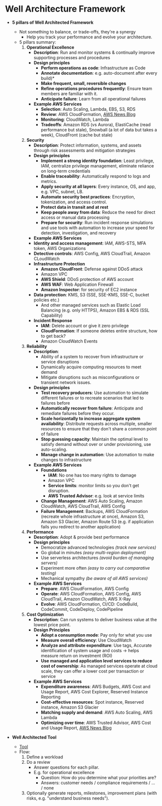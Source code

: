 # Well Architecture Framework

- **5 pillars of Well Architected Framework**
  - Not something to balance, or trade-offs, they're a synergy
    - Help you track your performance and evolve your architecture.
  - 5 pillars summary:
      1. **Operational Excellence**
           - **Description**: Run and monitor systems & continually improve supporting processes and procedures
           - **Design principles**
             - **Perform operations as code**: Infrastructure as Code
             - **Annotate documentation**: e.g. auto-document after every build)*
             - **Make frequent, small, reversible changes**
             - **Refine operations procedures frequently**: Ensure team members are familiar with it.
             - **Anticipate failure**: Learn from all operational failures
           - **Example AWS Services**
             - **Selection**: Auto Scaling, Lambda, EBS, S3, RDS
             - **Review**: AWS CloudFormation, [AWS News Blog](https://aws.amazon.com/blogs/aws/)
             - **Monitoring**: CloudWatch, Lambda
             - **Tradeoffs**: Amazon RDS (vs Aurora), ElastiCache (read performance but stale), Snowball (a lot of data but takes a week), CloudFront (cache but stale)
      2. **Security**
            - **Description**: Protect information, systems, and assets through risk assessments and mitigation strategies
            - **Design principles**
              - **Implement a strong identity foundation**: Least privilege, IAM, centralize privilege management, eliminate reliance on long-term credentials
              - **Enable traceability**: Automatically respond to logs and metrics.
              - **Apply security at all layers**: Every instance, OS, and app, e.g. VPC, subnet, LB.
              - **Automate security best practices**: Encryption, tokenization, and access control.
              - **Protect data in transit and at rest**
              - **Keep people away from data**: Reduce the need for direct access or manual data processing
              - **Prepare for security**: Run incident response simulations and use tools with automation to increase your speed for detection, investigation, and recovery
            - **Example AWS Services**
            - **Identity and access management**: IAM, AWS-STS, MFA token, AWS Organizations
            - **Detective controls**: AWS Config, AWS CloudTrail, Amazon CLoudWatch
            - **Infrastructure Protection**
              - **Amazon CloudFront**: Defense against DDoS attack
              - Amazon VPC
              - **AWS Shield**: DDoS protection of AWS account
              - **AWS WAF**: Web Application Firewall
              - **Amazon Inspector**: for security of EC2 instance
            - **Data protection**: KMS, S3 (SSE, SSE-KMS, SSE-C, bucket policies etc.)
              - And other managed services such as Elastic Load Balancing (e.g. only HTTPS), Amazon EBS & RDS (SSL Capability)
            - **Incident Response**
              - **IAM**: Delete account or give it zero privilege
              - **CloudFormation**: If someone deletes entire structure, how to get back?
              - Amazon CloudWatch Events
      3. **Reliability**
           - **Description**:
             - Ability of a system to recover from infrastructure or service disruptions
             - Dynamically acquire computing resources to meet demand
             - Mitigate disruptions such as misconfigurations or transient network issues.
           - **Design principles**
             - **Test recovery producers**: Use automation to simulate different failures or to recreate scenarios that led to failures before
             - **Automatically recover from failure**: Anticipate and remediate failures before they occur.
             - **Scale horizontally to increase aggregate system availability**: Distribute requests across multiple, smaller resources to ensure that they don't share a common point of failure
             - **Stop guessing capacity**: Maintain the optimal level to satisfy demand without over or under provisioning, use auto-scaling.
             - **Manage change in automation**: Use automation to make changes to infrastructure
           - **Example AWS Services**
             - **Foundations**
               - **IAM**: No one has too many rights to damage
               - Amazon VPC
               - **Service limits**: monitor limits so you don't get disruption.
               - **AWS Trusted Advisor**: e.g. look at service limits
             - **Change Management**: AWS Auto Scaling, Amazon CloudWatch, AWS CloudTrail, AWS Config
             - **Failure Management**: Backups, AWS CloudFormation (recreate whole infrastructure at once), Amazon S3, Amazon S3 Glacier, Amazon Route 53 (e.g. if application fails you redirect to another application)
      4. **Performance**
         - **Description**: Adopt & provide best performance
         - **Design principles**
           - Democratize advanced technologies *(track new services)*
           - Go global in minutes *(easy multi-region deployment)*
           - Use serverless architectures *(avoid burden of managing servers)*
           - Experiment more often *(easy to carry out comparative testing)*
           - Mechanical sympathy *(be aware of all AWS services)*
         - **Example AWS Services**
           - **Prepare**: AWS CloudFormation, AWS Config
           - **Operate**: AWS CloudFormation, AWS Config, AWS CloudTrail, Amazon CloudWatch, AWS X-Ray
           - **Evolve**: AWS CloudFormation, CI/CD: CodeBuild, CodeCommit, CodeDeploy, CodePipeline
      5. **Cost Optimization**
           - **Description**: Can run systems to deliver business value at the lowest price point.
           - **Design Principles**
             - **Adopt a consumption mode**: Pay only for what you use
             - **Measure overall efficiency**: Use CloudWatch
             - **Analyze and attribute expenditure**: Use tags, Accurate identification of system usage and costs -> helps measure return on investment (ROI)
             - **Use managed and application level services to reduce cost of ownership**: As managed services operate at cloud scale, they can offer a lower cost per transaction or service
           - **Example AWS Services**
             - **Expenditure awareness**: AWS Budgets, AWS Cost and Usage Report, AWS Cost Explorer, Reserved Instance Reporting
             - **Cost-effective resources**: Spot instance, Reserved instance, Amazon S3 Glacier
             - **Matching supply and demand**: AWS Auto Scaling, AWS Lambda
             - **Optimizing over time**: AWS Trusted Advisor, AWS Cost and Usage Report, [AWS News Blog](https://aws.amazon.com/blogs/aws/)

- **Well Architected Tool**
  - [Tool](https://console.aws.amazon.com/wellarchitected)
  - Flow:
    1. Define a workload
    2. Do a review
        - Answer questions for each pillar.
        - E.g. for operational excellence
          - Question: How do you determine what your priorities are?
          - Answers: customer needs / compliance requirements / ... / none
    3. Optionally generate reports, milestones, improvement plans (with risks, e.g. "understand business needs").
